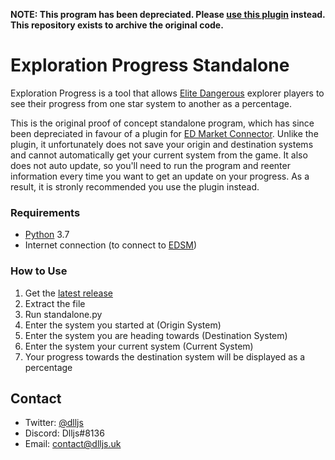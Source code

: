 **NOTE: This program has been depreciated. Please [use this plugin](https://github.com/DlljsCodes/exploration-progress) instead. This repository exists to archive the original code.**

# Exploration Progress Standalone

Exploration Progress is a tool that allows [Elite Dangerous](https://www.elitedangerous.com/) explorer players to see their progress from one star system to another as a percentage.

This is the original proof of concept standalone program, which has since been depreciated in favour of a plugin for [ED Market Connector](https://github.com/EDCD/EDMarketConnector). Unlike the plugin, it unfortunately does not save your origin and destination systems and cannot automatically get your current system from the game. It also does not auto update, so you'll need to run the program and reenter information every time you want to get an update on your progress. As a result, it is stronly recommended you use the plugin instead.

### Requirements
* [Python](https://www.python.org/) 3.7
* Internet connection (to connect to [EDSM](https://www.edsm.net/))

### How to Use
1. Get the [latest release](https://github.com/DlljsCodes/exploration-progress/releases/latest)
1. Extract the file
1. Run standalone.py
1. Enter the system you started at (Origin System)
1. Enter the system you are heading towards (Destination System)
1. Enter the system your current system (Current System)
1. Your progress towards the destination system will be displayed as a percentage

## Contact

* Twitter: [@dlljs](https://twitter.com/dlljs)
* Discord: Dlljs#8136
* Email: [contact@dlljs.uk](mailto:contact@dlljs.uk)
